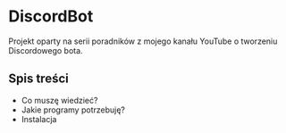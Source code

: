 # DiscordBot
Projekt oparty na serii poradników z mojego kanału YouTube o tworzeniu Discordowego bota.

## Spis treści

- Co muszę wiedzieć?
- Jakie programy potrzebuję?
- Instalacja
